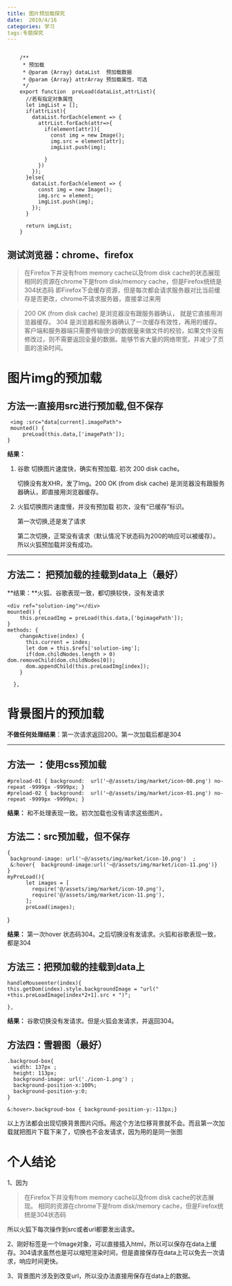 ```yaml
---
title: 图片预加载探究 
date:  2019/4/16
categories: 学习
tags:专题探究 
---
```



```

    /**
     * 预加载
     * @param {Array} dataList  预加载数据
     * @param {Array} attrArray 预加载属性，可选
     */
    export function  preLoad(dataList,attrList){
      //若有指定对象属性
      let imgList = [];
      if(attrList){
        dataList.forEach(element => {
          attrList.forEach(attr=>{
            if(element[attr]){
              const img = new Image();
              img.src = element[attr];
              imgList.push(img);
    
            } 
          })
        });
      }else{
        dataList.forEach(element => { 
          const img = new Image();
          img.src = element;
          imgList.push(img);       
        });
      }
      
      return imgList;
    }
```

**测试浏览器：chrome、firefox**
------------------------

> 在Firefox下并没有from memory cache以及from disk cache的状态展现 相同的资源在chrome下是from
> disk/memory cache，但是Firefox统统是304状态码
> 即Firefox下会缓存资源，但是每次都会请求服务器对比当前缓存是否更改，chrome不请求服务器，直接拿过来用

> 200 OK (from disk cache) 是浏览器没有跟服务器确认， 就是它直接用浏览器缓存。 304
> 是浏览器和服务器确认了一次缓存有效性，再用的缓存。客户端和服务器端只需要传输很少的数据量来做文件的校验，如果文件没有修改过，则不需要返回全量的数据。能够节省大量的网络带宽，并减少了页面的渲染时间。


图片img的预加载
========

方法一:直接用src进行预加载,但不保存
----------------------------

     <img :src="data[current].imagePath">
     mounted() {  
         preLoad(this.data,['imagePath']);
    }

**结果：**

 1. 谷歌 切换图片速度快，确实有预加载. 初次 200  disk cache。
 
    切换没有发XHR，发了Img。200 OK (from disk cache) 是浏览器没有跟服务器确认，即直接用浏览器缓存。
 


 2. 火狐切换图片速度慢，并没有预加载 初次，没有“已缓存”标识。
     
    第一次切换,还是发了请求
 
    第二次切换，正常没有请求（默认情况下状态码为200的响应可以被缓存）。
    所以火狐预加载并没有成功。

-------------
方法二： 把预加载的挂载到data上（最好）
---------------------

**结果：**火狐、谷歌表现一致，都切换较快，没有发请求

    <div ref="solution-img"></div>
    mounted() {    
        this.preLoadImg = preLoad(this.data,['bgimagePath']);
    }
    methods: {
        changeActive(index) {
          this.current = index;
          let dom = this.$refs['solution-img'];
          if(dom.childNodes.length > 0) dom.removeChild(dom.childNodes[0]);
          dom.appendChild(this.preLoadImg[index]);
        }
    
      },

背景图片的预加载
========

**不做任何处理结果**：第一次请求返回200。第一次加载后都是304

-------------
方法一 ：使用css预加载
---------------------------

    #preload-01 { background:  url('~@/assets/img/market/icon-00.png') no-repeat -9999px -9999px; }    
    #preload-02 { background:  url('~@/assets/img/market/icon-01.png') no-repeat -9999px -9999px; }    

**结果：** 和不处理表现一致。初次加载也没有请求这些图片。

方法二：src预加载，但不保存
---------------------------------------

    {
     background-image: url('~@/assets/img/market/icon-10.png')  ;       
     &:hover{  background-image:url('~@/assets/img/market/icon-11.png')}
    }
    myPreLoad(){
          let images = [  
            require('@/assets/img/market/icon-10.png'),
            require('@/assets/img/market/icon-11.png'),
          ];
          preLoad(images);
   }
 
**结果：** 第一次hover 状态码304。之后切换没有发请求。火狐和谷歌表现一致，都是304



方法三：把预加载的挂载到data上
--------------------------------------------

    handleMouseenter(index){
    this.getDom(index).style.backgroundImage = "url(" +this.preLoadImage[index*2+1].src + ")";
    
    },
**结果：** 谷歌切换没有发请求。但是火狐会发请求，并返回304。


方法四：雪碧图（最好）
-----------

```
.backgroud-box{
  width: 137px ;
  height: 113px;
  background-image: url('./icon-1.png') ;    
  background-position-x:100%;
  background-position-y:0;
}
              
&:hover>.backgroud-box { background-position-y:-113px;} 
```

以上方法都会出现切换背景图片闪烁。用这个方法位移背景就不会。而且第一次加载就把图片下载下来了，切换也不会发请求，因为用的是同一张图

个人结论
========
1、因为
>在Firefox下并没有from memory cache以及from disk cache的状态展现。 相同的资源在chrome下是from
>disk/memory cache，但是Firefox统统是304状态码

所以火狐下每次操作到src或者url都要发出请求。

2、刚好<img>标签是一个Image对象，可以直接插入html，所以可以保存在data上缓存。304请求虽然也是可以缩短渲染时间，但是直接保存在data上可以免去一次请求，响应时间更快。

3、背景图片涉及到改变url，所以没办法直接用保存在data上的数据。

